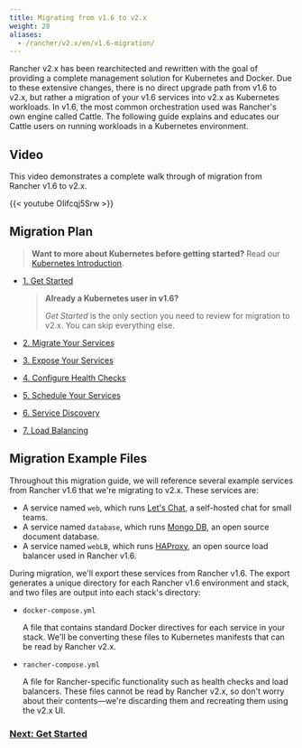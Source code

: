 ```yaml
---
title: Migrating from v1.6 to v2.x
weight: 28
aliases:
  - /rancher/v2.x/en/v1.6-migration/
---
```


Rancher v2.x has been rearchitected and rewritten with the goal of providing a complete management solution for Kubernetes and Docker.  Due to these extensive changes, there is no direct upgrade path from v1.6 to v2.x, but rather a migration of your v1.6 services into v2.x as Kubernetes workloads.  In v1.6, the most common orchestration used was Rancher's own engine called Cattle. The following guide explains and educates our Cattle users on running workloads in a Kubernetes environment.

## Video

This video demonstrates a complete walk through of migration from Rancher v1.6 to v2.x.

{{< youtube OIifcqj5Srw >}}

## Migration Plan

>**Want to more about Kubernetes before getting started?** Read our [Kubernetes Introduction](../how-to-guides/new-user-guides/migrate-from-v1.6-v2.x/kubernetes-introduction.md).


- [1. Get Started](../how-to-guides/new-user-guides/migrate-from-v1.6-v2.x/install-and-configure-rancher.md)

    >**Already a Kubernetes user in v1.6?**
    >
    > _Get Started_ is the only section you need to review for migration to v2.x. You can skip everything else.
- [2. Migrate Your Services](../how-to-guides/new-user-guides/migrate-from-v1.6-v2.x/migrate-services.md)
- [3. Expose Your Services](../how-to-guides/new-user-guides/migrate-from-v1.6-v2.x/expose-services.md)
- [4. Configure Health Checks](../how-to-guides/new-user-guides/migrate-from-v1.6-v2.x/monitor-apps.md)
- [5. Schedule Your Services](../how-to-guides/new-user-guides/migrate-from-v1.6-v2.x/schedule-services.md)
- [6. Service Discovery](../how-to-guides/new-user-guides/migrate-from-v1.6-v2.x/discover-services.md)
- [7. Load Balancing](../how-to-guides/new-user-guides/migrate-from-v1.6-v2.x/load-balancing.md)


## Migration Example Files

Throughout this migration guide, we will reference several example services from Rancher v1.6 that we're migrating to v2.x. These services are:

- A service named `web`, which runs [Let's Chat](http://sdelements.github.io/lets-chat/), a self-hosted chat for small teams.
- A service named `database`, which runs [Mongo DB](https://www.mongodb.com/), an open source document database.
- A service named `webLB`, which runs [HAProxy](http://www.haproxy.org/), an open source load balancer used in Rancher v1.6.

During migration, we'll export these services from Rancher v1.6.  The export generates a unique directory for each Rancher v1.6 environment and stack, and two files are output into each stack's directory:

- `docker-compose.yml`

    A file that contains standard Docker directives for each service in your stack. We'll be converting these files to Kubernetes manifests that can be read by Rancher v2.x.

- `rancher-compose.yml`

    A file for Rancher-specific functionality such as health checks and load balancers. These files cannot be read by Rancher v2.x, so don't worry about their contents—we're discarding them and recreating them using the v2.x UI.


### [Next: Get Started](../how-to-guides/new-user-guides/migrate-from-v1.6-v2.x/install-and-configure-rancher.md)
